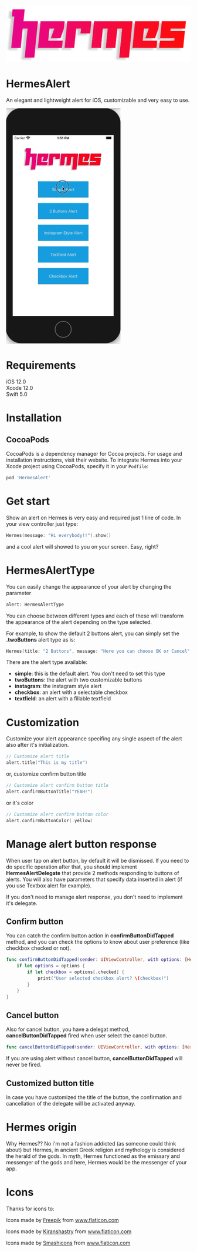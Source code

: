 ![Hermes: Elegant alert written in Swift](hermes.png)

# HermesAlert
An elegant and lightweight alert for iOS, customizable and very easy to use.

![Hermes: Elegant alert written in Swift gif](hermes_sample.gif)

# Requirements
iOS 12.0  
Xcode 12.0  
Swift 5.0

# Installation

## CocoaPods
CocoaPods is a dependency manager for Cocoa projects. For usage and installation instructions, visit their website. To integrate Hermes into your Xcode project using CocoaPods, specify it in your `Podfile`:

```ruby
pod 'HermesAlert'
```

# Get start

Show an alert on Hermes is very easy and required just 1 line of code. In your view controller just type:

```Swift
Hermes(message: "Hi everybody!!").show()
```

and a cool alert will showed to you on your screen. Easy, right?

# HermesAlertType
You can easily change the appearance of your alert by changing the parameter
```Swift
alert: HermesAlertType
```
You can choose between different types and each of these will transform the appearance of the alert depending on the type selected.

For example, to show the default 2 buttons alert, you can simply set the **.twoButtons** alert type as is:

```Swift
Hermes(title: "2 Buttons", message: "Here you can choose OK or Cancel", alert: .twoButtons).show()
```

There are the alert type available:

- **simple**: this is the default alert. You don't need to set this type
- **twoButtons**: the alert with two customizable buttons
- **instagram**: the instagram style alert
- **checkbox**: an alert with a selectable checkbox
- **textfield**: an alert with a fillable textfield

# Customization
Customize your alert appearance specifing any single aspect of the alert also after it's initialization.

```Swift
// Customize alert title
alert.title("This is my title")
```

or, customize confirm button title

```Swift
// Customize alert confirm button title
alert.confirmButtonTitle("YEAH!")
```

or it's color

```Swift
// Customize alert confirm button color
alert.confirmButtonColor(.yellow)
```

# Manage alert button response
When user tap on alert button, by default it will be dismissed. If you need to do specific operation after that, you should implement **HermesAlertDelegate** that provide 2 methods responding to buttons of alerts. You will also have parameters that specify data inserted in alert (if you use Textbox alert for example).

If you don't need to manage alert response, you don't need to implement it's delegate.

## Confirm button

You can catch the confirm button action in **confirmButtonDidTapped** method, and you can check the options to know about user preference (like checkbox checked or not).

```Swift
func confirmButtonDidTapped(sender: UIViewController, with options: [HermesParam:Any]?) {
    if let options = options {
        if let checkbox = options[.checked] {
            print("User selected checkbox alert? \(checkbox)")
        }
    }
}
```

## Cancel button

Also for cancel button, you have a delegat method, **cancelButtonDidTapped** fired when user select the cancel button.

```Swift
func cancelButtonDidTapped(sender: UIViewController, with options: [HermesParam:Any]?)
```

If you are using alert without cancel button, **cancelButtonDidTapped** will never be fired.

## Customized button title
In case you have customized the title of the button, the confirmation and cancellation of the delegate will be activated anyway.


# Hermes origin
Why Hermes?? No i'm not a fashion addicted (as someone could think about) but Hermes, in ancient Greek religion and mythology is considered the herald of the gods. In myth, Hermes functioned as the emissary and messenger of the gods and here, Hermes would be the messenger of your app.

# Icons
Thanks for icons to:

Icons made by <a href="https://www.flaticon.com/authors/freepik" title="Freepik">Freepik</a> from <a href="https://www.flaticon.com/" title="Flaticon"> www.flaticon.com</a>

Icons made by <a href="https://www.flaticon.com/authors/kiranshastry" title="Kiranshastry">Kiranshastry</a> from <a href="https://www.flaticon.com/" title="Flaticon"> www.flaticon.com</a>

Icons made by <a href="https://www.flaticon.com/authors/smashicons" title="Smashicons">Smashicons</a> from <a href="https://www.flaticon.com/" title="Flaticon"> www.flaticon.com</a>
